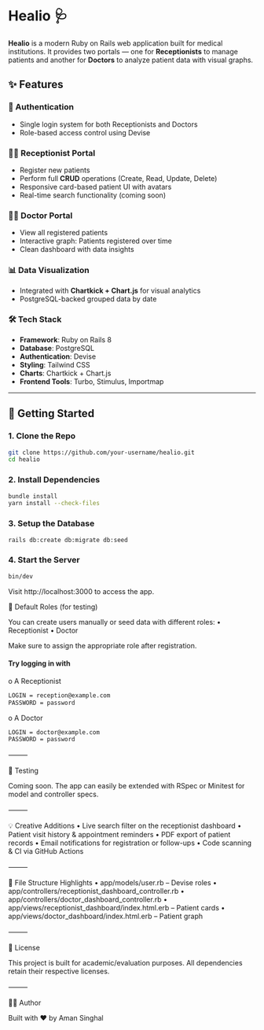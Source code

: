 # Healio 🩺

**Healio** is a modern Ruby on Rails web application built for medical institutions. It provides two portals — one for **Receptionists** to manage patients and another for **Doctors** to analyze patient data with visual graphs.

## ✨ Features

### 🔐 Authentication
- Single login system for both Receptionists and Doctors
- Role-based access control using Devise

### 👩‍💼 Receptionist Portal
- Register new patients
- Perform full **CRUD** operations (Create, Read, Update, Delete)
- Responsive card-based patient UI with avatars
- Real-time search functionality (coming soon)

### 👨‍⚕️ Doctor Portal
- View all registered patients
- Interactive graph: Patients registered over time
- Clean dashboard with data insights

### 📊 Data Visualization
- Integrated with **Chartkick + Chart.js** for visual analytics
- PostgreSQL-backed grouped data by date

### 🛠️ Tech Stack
- **Framework**: Ruby on Rails 8
- **Database**: PostgreSQL
- **Authentication**: Devise
- **Styling**: Tailwind CSS
- **Charts**: Chartkick + Chart.js
- **Frontend Tools**: Turbo, Stimulus, Importmap

---

## 🚀 Getting Started

### 1. Clone the Repo

```bash
git clone https://github.com/your-username/healio.git
cd healio
```

### 2. Install Dependencies
```bash
bundle install
yarn install --check-files
```

### 3. Setup the Database
```bash
rails db:create db:migrate db:seed
```

### 4. Start the Server
```bash
bin/dev
```

Visit http://localhost:3000 to access the app.

🔑 Default Roles (for testing)

You can create users manually or seed data with different roles:
	•	Receptionist
	•	Doctor

Make sure to assign the appropriate role after registration.

#### Try logging in with

o A Receptionist
```bash
LOGIN = reception@example.com
PASSWORD = password
```

o A Doctor
```bash
LOGIN = doctor@example.com
PASSWORD = password
```



⸻

🧪 Testing

Coming soon. The app can easily be extended with RSpec or Minitest for model and controller specs.

⸻

💡 Creative Additions
	•	Live search filter on the receptionist dashboard
	•	Patient visit history & appointment reminders
	•	PDF export of patient records
	•	Email notifications for registration or follow-ups
	•	Code scanning & CI via GitHub Actions

⸻

📂 File Structure Highlights
	•	app/models/user.rb – Devise roles
	•	app/controllers/receptionist_dashboard_controller.rb
	•	app/controllers/doctor_dashboard_controller.rb
	•	app/views/receptionist_dashboard/index.html.erb – Patient cards
	•	app/views/doctor_dashboard/index.html.erb – Patient graph

⸻


📄 License

This project is built for academic/evaluation purposes. All dependencies retain their respective licenses.

⸻

👨‍💻 Author

Built with ❤️ by Aman Singhal







